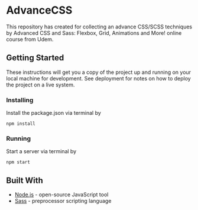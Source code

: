 # AdvanceCSS
This repository has created for collecting an advance CSS/SCSS techniques by Advanced CSS and Sass: Flexbox, Grid, Animations and More! online course from Udem.
## Getting Started
These instructions will get you a copy of the project up and running on your local machine for development. See deployment for notes on how to deploy the project on a live system.
### Installing
Install the package.json via terminal by
```
npm install
```
### Running
Start a server via terminal by
```
npm start
```
## Built With
* [Node.js](https://nodejs.org/en/) - open-source JavaScript tool 
* [Sass](https://sass-lang.com/) - preprocessor scripting language
